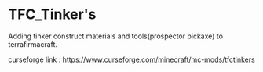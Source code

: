 # TFC_Tinker's
Adding tinker construct materials and tools(prospector pickaxe) to terrafirmacraft.

curseforge link : https://www.curseforge.com/minecraft/mc-mods/tfctinkers